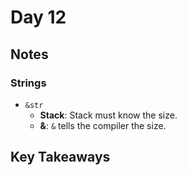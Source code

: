 # Day 12

## Notes

### Strings

- `&str`
  -  **Stack**: Stack must know the size.
  - **&**: `&` tells the compiler the size.

## Key Takeaways
